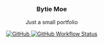 <p align="center">
    <h3 align="center">Bytie Moe</h3>
    <p align="center">Just a small portfolio</p>
    <p align="center">
        <a href="/LICENSE">
            <img alt="GitHub" src="https://img.shields.io/github/license/Rexagon/bytie-moe?style=for-the-badge" />
        </a>
        <a href="https://github.com/Rexagon/bytie-moe/actions?query=workflow%3AMain">
            <img alt="GitHub Workflow Status" src="https://img.shields.io/github/workflow/status/Rexagon/bytie-moe/Main?style=for-the-badge" />
        </a>
    </p>
</p>
